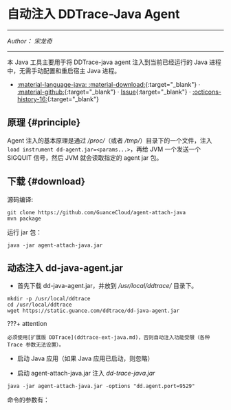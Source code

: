 # 自动注入 DDTrace-Java Agent

-----

*Author： 宋龙奇*

---

本 Java 工具主要用于将 DDTrace-java agent 注入到当前已经运行的 Java 进程中，无需手动配置和重启宿主 Java 进程。

<div class="grid cards" markdown>

-   [:material-language-java: :material-download:](https://static.guance.com/ddtrace/agent-attach-java.jar){:target="_blank"} ·
    [:material-github:](https://github.com/GuanceCloud/agent-attach-java){:target="_blank"} ·
    [Issue](https://github.com/GuanceCloud/agent-attach-java/issues/new){:target="_blank"} ·
    [:octicons-history-16:](https://github.com/GuanceCloud/agent-attach-java/releases){:target="_blank"}

</div>

## 原理 {#principle}

Agent 注入的基本原理是通过 */proc/<Java-PID>*（或者 */tmp/*）目录下的一个文件，注入 `load instrument dd-agent.jar=<params...>`，再给 JVM 一个发送一个 SIGQUIT 信号，然后 JVM 就会读取指定的 agent jar 包。

## 下载 {#download}

源码编译:

```shell
git clone https://github.com/GuanceCloud/agent-attach-java
mvn package
```

运行 jar 包：

```shell
java -jar agent-attach-java.jar
```

## 动态注入 dd-java-agent.jar

- 首先下载 dd-java-agent.jar，并放到 */usr/local/ddtrace/* 目录下。

```shell
mkdir -p /usr/local/ddtrace
cd /usr/local/ddtrace
wget https://static.guance.com/ddtrace/dd-java-agent.jar
```

???+ attention

    必须使用[扩展版 DDTrace](ddtrace-ext-java.md)，否则自动注入功能受限（各种 Trace 参数无法设置）。

- 启动 Java 应用（如果 Java 应用已启动，则忽略）

- 启动 agent-attach-java.jar 注入 *dd-trace-java.jar*

```shell
java -jar agent-attach-java.jar -options "dd.agent.port=9529"
```

命令的参数有：

<!-- options download agent-jar 没有的话 都是默认值 -->
<!-- - download：下个版本(指定版本下载) -- >

- `options`：dd-java-agent [有关的参数](../datakit/ddtrace-java.md#start-options)
- `agent-jar`： dd-java-agent 绝对路径，默认为 */usr/local/ddtrace/dd-java-agent.jar*
